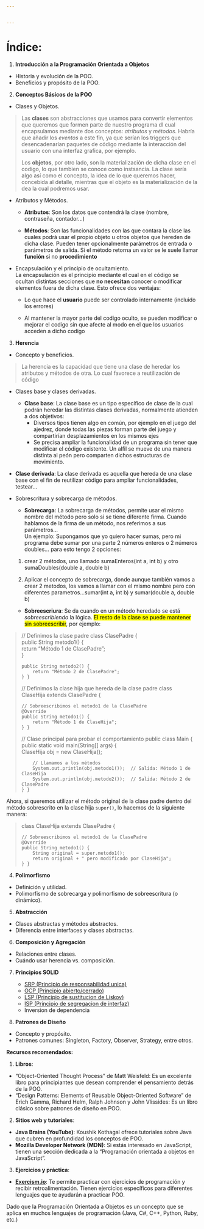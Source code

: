 ```yaml
---


---
```


<h1 id="índice">Índice:</h1>
<ol>
<li><strong>Introducción a la Programación Orientada a Objetos</strong></li>
</ol>
<ul>
<li>Historia y evolución de la POO.</li>
<li>Beneficios y propósito de la POO.</li>
</ul>
<ol start="2">
<li><strong>Conceptos Básicos de la POO</strong></li>
</ol>
<ul>
<li>Clases y Objetos.</li>
</ul>
<blockquote>
<p>Las <strong>clases</strong> son abstracciones que usamos para convertir elementos que queremos que formen parte de nuestro programa dl cual encapsulamos mediante dos conceptos: <em>atributos</em> y <em>métodos</em>. Habría que añadir los <em>eventos</em> a este fin, ya que serían los triggers que desencadenarían paquetes de código mediante la interacción del usuario con una interfaz grafica, por ejemplo.</p>
<p>Los <strong>objetos</strong>, por otro lado, son la materialización de dicha clase en el codigo, lo que tambien se conoce como instsancia. La clase sería algo así como el concepto, la idea de lo que queremos hacer, concebida al detalle, mientras que el objeto es la materialización de la dea la cual podremos usar.</p>
</blockquote>
<ul>
<li>
<p>Atributos y Métodos.</p>
<ul>
<li>
<p><strong>Atributos</strong>: Son los datos que contendrá la clase (nombre, contraseña, contador…)</p>
</li>
<li>
<p><strong>Métodos</strong>: Son las funcionalidades con las que contara la clase las cuales podrá usar el propio objeto u otros objetos que hereden de dicha clase. Pueden tener opcionalmente parámetros de entrada o parámetros de salida. Si el método retorna un valor se le suele llamar <strong>función</strong> si no <strong>procedimiento</strong></p>
</li>
</ul>
</li>
<li>
<p>Encapsulación y el principio de ocultamiento.<br>
La encapsulación es el principio mediante el cual en el código se ocultan distintas secciones que <strong>no necesitan</strong> conocer o modificar elementos fuera de dicha clase. Esto ofrece dos ventajas:</p>
<ul>
<li>
<p>Lo que hace el <strong>usuario</strong> puede ser controlado internamente (incluido los errores)</p>
</li>
<li>
<p>Al mantener la mayor parte del codigo oculto, se pueden modificar o mejorar el codigo sin que afecte al modo en el que los usuarios acceden a dicho codigo</p>
</li>
</ul>
</li>
</ul>
<ol start="3">
<li><strong>Herencia</strong></li>
</ol>
<ul>
<li>Concepto y beneficios.</li>
</ul>
<blockquote>
<p>La herencia es la capacidad que tiene una clase de heredar los atributos y métodos de otra. Lo cual favorece a reutilización de código</p>
</blockquote>
<ul>
<li>
<p>Clases base y clases derivadas.</p>
<ul>
<li><strong>Clase base</strong>: La clase base es un tipo específico de clase de la cual podrán heredar las distintas clases derivadas, normalmente atienden a dos objetivos:
<ul>
<li>Diversos tipos tienen algo en común, por ejemplo en el juego del ajedrez, donde todas las piezas forman parte del juego y compartirían desplazamientos en los mismos ejes</li>
<li>Se precisa ampliar la funcionalidad de un programa sin tener que modificar el código existente. Un alfil se mueve de una manera distinta al peón pero comparten dichos estructuras de movimiento.</li>
</ul>
</li>
</ul>
</li>
<li>
<p><strong>Clase derivada</strong>: La clase derivada es aquella que hereda de una clase base con el fin de reutilizar código para ampliar funcionalidades, testear…</p>
</li>
<li>
<p>Sobrescritura y sobrecarga de métodos.</p>
<ul>
<li><strong>Sobrecarga</strong>:  La sobrecarga de métodos, permite usar el mismo nombre del método pero solo si se tiene diferente firma. Cuando hablamos de la firma de un método, nos referimos a sus parámetros…<br>
Un ejemplo: Supongamos que yo quiero hacer sumas, pero mi programa debe sumar por una parte 2 números enteros o 2 números doubles… para esto tengo 2 opciones:</li>
</ul>
<ol>
<li>
<p>crear 2 métodos, uno llamado sumaEnteros(int a, int b) y otro sumaDoubles(double a, double b)</p>
</li>
<li>
<p>Aplicar el concepto de sobrecarga, donde aunque también vamos a crear 2 metodos, los vamos a llamar con el mismo nombre pero con diferentes parametros…sumar(int a, int b) y sumar(double a, double b)</p>
</li>
</ol>
<ul>
<li><strong>Sobreescriura</strong>: Se da cuando en un método heredado se está <em>sobreescribiendo</em> la lógica. <mark>El resto de la clase se puede mantener sin sobreescribir</mark>, por ejemplo:</li>
</ul>
</li>
</ul>
<blockquote>
<p>// Definimos la clase padre class ClasePadre {<br>
public String metodo1() {<br>
return “Método 1 de ClasePadre”;<br>
}</p>
<pre><code>public String metodo2() {
    return "Método 2 de ClasePadre";
} }
</code></pre>
<p>// Definimos la clase hija que hereda de la clase padre class<br>
ClaseHija extends ClasePadre {</p>
<pre><code>// Sobreescribimos el metodo1 de la ClasePadre
@Override
public String metodo1() {
    return "Método 1 de ClaseHija";
} }
</code></pre>
<p>// Clase principal para probar el comportamiento public class Main {<br>
public static void main(String[] args) {<br>
ClaseHija obj = new ClaseHija();</p>
<pre><code>    // Llamamos a los métodos
    System.out.println(obj.metodo1());  // Salida: Método 1 de ClaseHija
    System.out.println(obj.metodo2());  // Salida: Método 2 de ClasePadre
} }
</code></pre>
</blockquote>
<p>Ahora, si queremos utilizar el método original de la clase padre dentro del método sobrescrito en la clase hija  <code>super()</code>, lo hacemos de la siguiente manera:</p>
<blockquote>
<p>class ClaseHija extends ClasePadre {</p>
<pre><code>// Sobreescribimos el metodo1 de la ClasePadre
@Override
public String metodo1() {
    String original = super.metodo1();
    return original + " pero modificado por ClaseHija";
} }
</code></pre>
</blockquote>
<ol start="4">
<li><strong>Polimorfismo</strong></li>
</ol>
<ul>
<li>Definición y utilidad.</li>
<li>Polimorfismo de sobrecarga y polimorfismo de sobreescritura (o dinámico).</li>
</ul>
<ol start="5">
<li><strong>Abstracción</strong></li>
</ol>
<ul>
<li>Clases abstractas y métodos abstractos.</li>
<li>Diferencia entre interfaces y clases abstractas.</li>
</ul>
<ol start="6">
<li><strong>Composición y Agregación</strong></li>
</ol>
<ul>
<li>Relaciones entre clases.</li>
<li>Cuándo usar herencia vs. composición.</li>
</ul>
<ol start="7">
<li>
<p><strong>Principios SOLID</strong></p>
<ul>
<li><a href="https://youtu.be/73IBjmyjDX0?list=PLTd5ehIj0goO1JFIfukh3UtU9e0BeFM9K">SRP (Principio de responsabilidad unica)</a></li>
<li><a href="https://youtu.be/3QvSS4BEfPs?list=PLTd5ehIj0goO1JFIfukh3UtU9e0BeFM9K">OCP (Principio abierto/cerrado)</a></li>
<li><a href="https://youtu.be/JQX7wrCzxFA?list=PLTd5ehIj0goO1JFIfukh3UtU9e0BeFM9K">LSP (Principio de sustitucion de Liskov)</a></li>
<li><a href="https://youtu.be/FIiNB9rv1P0?list=PLTd5ehIj0goO1JFIfukh3UtU9e0BeFM9K">ISP (Principio de segregacion de interfaz)</a></li>
<li>Inversion de dependencia</li>
</ul>
</li>
<li>
<p><strong>Patrones de Diseño</strong></p>
</li>
</ol>
<ul>
<li>Concepto y propósito.</li>
<li>Patrones comunes: Singleton, Factory, Observer, Strategy, entre otros.</li>
</ul>
<p><strong>Recursos recomendados:</strong></p>
<ol>
<li><strong>Libros</strong>:</li>
</ol>
<ul>
<li>“Object-Oriented Thought Process” de Matt Weisfeld: Es un excelente libro para principiantes que desean comprender el pensamiento detrás de la POO.</li>
<li>“Design Patterns: Elements of Reusable Object-Oriented Software” de Erich Gamma, Richard Helm, Ralph Johnson y John Vlissides: Es un libro clásico sobre patrones de diseño en POO.</li>
</ul>
<ol start="2">
<li><strong>Sitios web y tutoriales</strong>:</li>
</ol>
<ul>
<li><strong>Java Brains (YouTube)</strong>: Koushik Kothagal ofrece tutoriales sobre Java que cubren en profundidad los conceptos de POO.</li>
<li><strong>Mozilla Developer Network (MDN)</strong>: Si estás interesado en JavaScript, tienen una sección dedicada a la “Programación orientada a objetos en JavaScript”.</li>
</ul>
<ol start="3">
<li><strong>Ejercicios y práctica</strong>:</li>
</ol>
<ul>
<li><strong><a href="http://Exercism.io">Exercism.io</a></strong>: Te permite practicar con ejercicios de programación y recibir retroalimentación. Tienen ejercicios específicos para diferentes lenguajes que te ayudarán a practicar POO.</li>
</ul>
<p>Dado que la Programación Orientada a Objetos es un concepto que se aplica en muchos lenguajes de programación (Java, C#, C++, Python, Ruby, etc.)</p>


